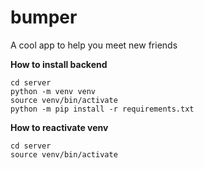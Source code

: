 # bumper
A cool app to help you meet new friends

**How to install backend**
```
cd server
python -m venv venv
source venv/bin/activate
python -m pip install -r requirements.txt
```

**How to reactivate venv**
```
cd server
source venv/bin/activate
```